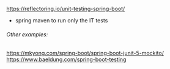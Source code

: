 https://reflectoring.io/unit-testing-spring-boot/

- spring maven to run only the IT tests




###### Other examples:
https://mkyong.com/spring-boot/spring-boot-junit-5-mockito/
https://www.baeldung.com/spring-boot-testing
